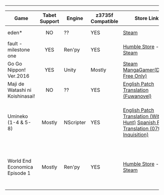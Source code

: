 ----------
| Game  | Tabet Support  | Engine  | z3735f Compatible | Store Link  | Notes | Video |
| ---- | :-------------: | ------- | ----------------- | ----------- | ------| ----- |
| eden*| NO 		 | ?? 	   | YES		| [Steam](http://store.steampowered.com/app/315810/eden/) | Virtual Pointer | N/A
| fault - milestone one  | YES |  Ren'py | YES | [Humble Store](https://www.humblebundle.com/store/fault-milestone-one) - [Steam](http://store.steampowered.com/app/286260/fault__milestone_one/)    |  | N/A
| Go Go Nippon! Ver.2016 | YES | Unity | Mostly | [Steam](http://store.steampowered.com/app/534840/Go_Go_Nippon_2016/)  [MangaGamer(DRM-Free Only)](http://www.mangagamer.com/detail.php?goods_type=1&product_code=197) | | N/A
| Maji de Watashi ni Koishinasai!| NO 		 | ?? 	   | YES		| [English Patch Translation (Fuwanovel)](https://forums.fuwanovel.net/topic/6556-majikoi-translation-project/) | Virtual Pointer | N/A
| Umineko (1-4 & 5-8) | Mostly | NScripter	| YES	| [English Patch Translation (Witch-Hunt)](http://witch-hunt.com/index.html) [Spanish Patch Translation (07th Inquisition)](http://witch-hunt.com/index.html) | Episodes button and load button maybe can be little size | N/A
| World End Economica Episode 1 | Mostly 	| Ren'py 	   | YES		| [Humble Store](https://www.humblebundle.com/store/world-end-economica-episode01) - [Steam](http://store.steampowered.com/app/269250/WORLD_END_ECONOMiCA_episode01/) | Close button of some secondary menu can be little size | N/A
